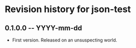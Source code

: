 # Revision history for json-test

## 0.1.0.0 -- YYYY-mm-dd

* First version. Released on an unsuspecting world.
